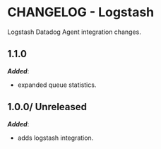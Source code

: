 # CHANGELOG - Logstash

Logstash Datadog Agent integration changes.

## 1.1.0


***Added***: 

* expanded queue statistics.


## 1.0.0/ Unreleased


***Added***: 

* adds logstash integration.

